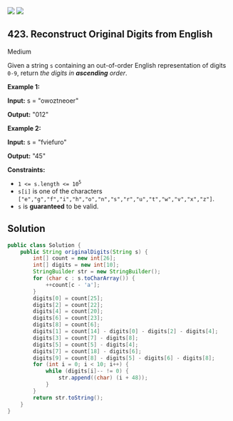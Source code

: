 [![](https://img.shields.io/github/stars/javadev/LeetCode-in-Java?label=Stars&style=flat-square)](https://github.com/javadev/LeetCode-in-Java)
[![](https://img.shields.io/github/forks/javadev/LeetCode-in-Java?label=Fork%20me%20on%20GitHub%20&style=flat-square)](https://github.com/javadev/LeetCode-in-Java/fork)

## 423\. Reconstruct Original Digits from English

Medium

Given a string `s` containing an out-of-order English representation of digits `0-9`, return _the digits in **ascending** order_.

**Example 1:**

**Input:** s = "owoztneoer"

**Output:** "012" 

**Example 2:**

**Input:** s = "fviefuro"

**Output:** "45" 

**Constraints:**

*   <code>1 <= s.length <= 10<sup>5</sup></code>
*   `s[i]` is one of the characters `["e","g","f","i","h","o","n","s","r","u","t","w","v","x","z"]`.
*   `s` is **guaranteed** to be valid.

## Solution

```java
public class Solution {
    public String originalDigits(String s) {
        int[] count = new int[26];
        int[] digits = new int[10];
        StringBuilder str = new StringBuilder();
        for (char c : s.toCharArray()) {
            ++count[c - 'a'];
        }
        digits[0] = count[25];
        digits[2] = count[22];
        digits[4] = count[20];
        digits[6] = count[23];
        digits[8] = count[6];
        digits[1] = count[14] - digits[0] - digits[2] - digits[4];
        digits[3] = count[7] - digits[8];
        digits[5] = count[5] - digits[4];
        digits[7] = count[18] - digits[6];
        digits[9] = count[8] - digits[5] - digits[6] - digits[8];
        for (int i = 0; i < 10; i++) {
            while (digits[i]-- != 0) {
                str.append((char) (i + 48));
            }
        }
        return str.toString();
    }
}
```